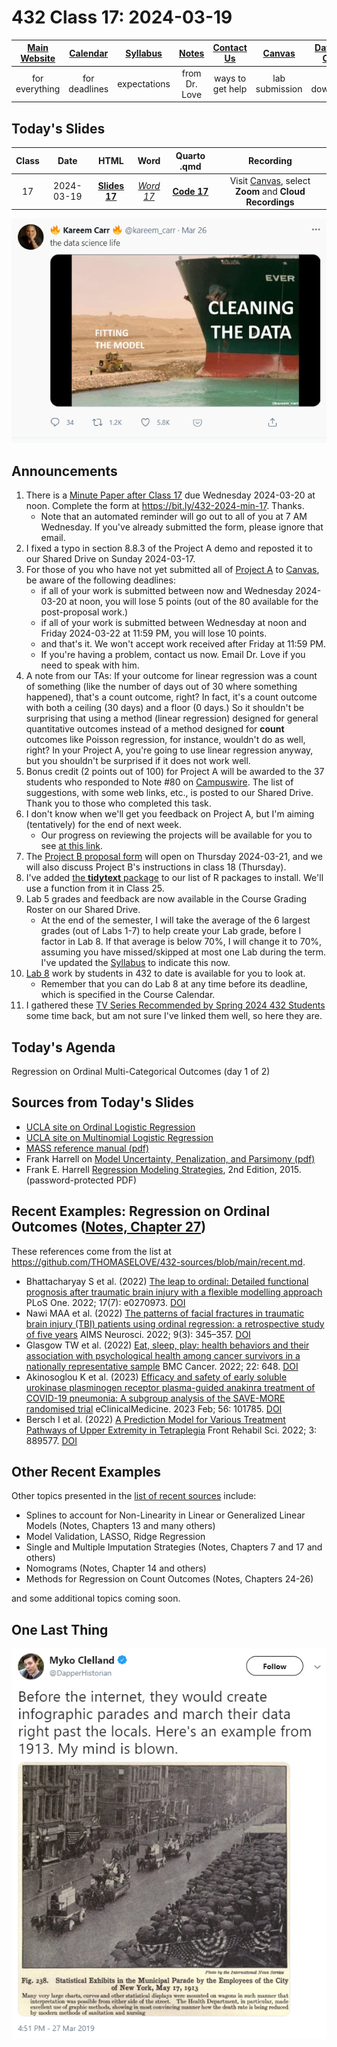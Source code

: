 # 432 Class 17: 2024-03-19

[Main Website](https://thomaselove.github.io/432-2024/) | [Calendar](https://thomaselove.github.io/432-2024/calendar.html) | [Syllabus](https://thomaselove.github.io/432-syllabus-2024/) | [Notes](https://thomaselove.github.io/432-notes/) | [Contact Us](https://thomaselove.github.io/432-2024/contact.html) | [Canvas](https://canvas.case.edu) | [Data and Code](https://github.com/THOMASELOVE/432-data) | [Sources](https://github.com/THOMASELOVE/432-classes-2024/tree/main/sources)
:-----------: | :--------------: | :----------: | :---------: | :-------------: | :-----------: | :------------: |:------:
for everything | for deadlines | expectations | from Dr. Love | ways to get help | lab submission | for downloads | to read

## Today's Slides

Class | Date | HTML | Word | Quarto .qmd | Recording
:---: | :--------: | :------: | :------: | :------: | :-------------:
17 | 2024-03-19 | **[Slides 17](https://thomaselove.github.io/432-slides-2024/slides17.html)** | *[Word 17](https://thomaselove.github.io/432-slides-2024/slides17w.docx)* | **[Code 17](https://github.com/THOMASELOVE/432-slides-2024/blob/main/slides17.qmd)** | Visit [Canvas](https://canvas.case.edu/), select **Zoom** and **Cloud Recordings**

![](figures/carr_2021.png)

## Announcements

1. There is a [Minute Paper after Class 17](https://bit.ly/432-2024-min-17) due Wednesday 2024-03-20 at noon. Complete the form at <https://bit.ly/432-2024-min-17>. Thanks.
    - Note that an automated reminder will go out to all of you at 7 AM Wednesday. If you've already submitted the form, please ignore that email.
2. I fixed a typo in section 8.8.3 of the Project A demo and reposted it to our Shared Drive on Sunday 2024-03-17.
3. For those of you who have not yet submitted all of [Project A](https://thomaselove.github.io/432-2024/projA.html) to [Canvas](https://canvas.case.edu), be aware of the following deadlines:
    - if all of your work is submitted between now and Wednesday 2024-03-20 at noon, you will lose 5 points (out of the 80 available for the post-proposal work.)
    - if all of your work is submitted between Wednesday at noon and Friday 2024-03-22 at 11:59 PM, you will lose 10 points.
    - and that's it. We won't accept work received after Friday at 11:59 PM.
    - If you're having a problem, contact us now. Email Dr. Love if you need to speak with him.
4. A note from our TAs: If your outcome for linear regression was a count of something (like the number of days out of 30 where something happened), that's a count outcome, right? In fact, it's a count outcome with both a ceiling (30 days) and a floor (0 days.) So it shouldn't be surprising that using a method (linear regression) designed for general quantitative outcomes instead of a method designed for **count** outcomes like Poisson regression, for instance, wouldn't do as well, right? In your Project A, you're going to use linear regression anyway, but you shouldn't be surprised if it does not work well.
5. Bonus credit (2 points out of 100) for Project A will be awarded to the 37 students who responded to Note #80 on [Campuswire](https://campuswire.com/). The list of suggestions, with some web links, etc., is posted to our Shared Drive. Thank you to those who completed this task.
6. I don't know when we'll get you feedback on Project A, but I'm aiming (tentatively) for the end of next week.
    - Our progress on reviewing the projects will be available for you to see [at this link](https://github.com/THOMASELOVE/432-classes-2024/blob/main/projectA/portfolio_review.md).
7. The [Project B proposal form](https://bit.ly/432-2024-projectB-proposal-form) will open on Thursday 2024-03-21, and we will also discuss Project B's instructions in class 18 (Thursday).
8. I've added [the **tidytext** package](https://github.com/juliasilge/tidytext) to our list of R packages to install. We'll use a function from it in Class 25.
9. Lab 5 grades and feedback are now available in the Course Grading Roster on our Shared Drive.
    - At the end of the semester, I will take the average of the 6 largest grades (out of Labs 1-7) to help create your Lab grade, before I factor in Lab 8. If that average is below 70%, I will change it to 70%, assuming you have missed/skipped at most one Lab during the term. I've updated the [Syllabus](https://thomaselove.github.io/432-syllabus-2024/) to indicate this now.
10. [Lab 8](https://github.com/THOMASELOVE/432-classes-2024/tree/main/lab8) work by students in 432 to date is available for you to look at.
    - Remember that you can do Lab 8 at any time before its deadline, which is specified in the Course Calendar.
11. I gathered these [TV Series Recommended by Spring 2024 432 Students](https://github.com/THOMASELOVE/432-classes-2024/blob/main/tv.md) some time back, but am not sure I've linked them well, so here they are.

## Today's Agenda

Regression on Ordinal Multi-Categorical Outcomes (day 1 of 2)

## Sources from Today's Slides

- [UCLA site on Ordinal Logistic Regression](http://stats.idre.ucla.edu/r/dae/ordinal-logistic-regression/)
- [UCLA site on Multinomial Logistic Regression](https://stats.oarc.ucla.edu/r/dae/multinomial-logistic-regression/)
- [MASS reference manual (pdf)](https://cran.r-project.org/web/packages/MASS/MASS.pdf)
- Frank Harrell on [Model Uncertainty, Penalization, and Parsimony (pdf)](http://hbiostat.org/talks/iscb98.pdf)
- Frank E. Harrell [Regression Modeling Strategies](https://github.com/THOMASELOVE/432-sources/blob/main/pdf/Harrell_Regression_Modeling_Strategies_2015_2e_protected.pdf), 2nd Edition, 2015. (password-protected PDF)

## Recent Examples: Regression on Ordinal Outcomes ([Notes, Chapter 27](https://thomaselove.github.io/432-notes/ordinaloutcome.html))

These references come from the list at <https://github.com/THOMASELOVE/432-sources/blob/main/recent.md>.

- Bhattacharyay S et al. (2022) [The leap to ordinal: Detailed functional prognosis after traumatic brain injury with a flexible modelling approach](https://www.ncbi.nlm.nih.gov/pmc/articles/PMC9255749/) PLoS One. 2022; 17(7): e0270973. [DOI](https://doi.org/10.1371%2Fjournal.pone.0270973)
- Nawi MAA et al. (2022) [The patterns of facial fractures in traumatic brain injury (TBI) patients using ordinal regression: a retrospective study of five years](https://www.ncbi.nlm.nih.gov/pmc/articles/PMC9581734/) AIMS Neurosci. 2022; 9(3): 345–357. [DOI](https://doi.org/10.3934%2FNeuroscience.2022019)
- Glasgow TW et al. (2022) [Eat, sleep, play: health behaviors and their association with psychological health among cancer survivors in a nationally representative sample](https://www.ncbi.nlm.nih.gov/pmc/articles/PMC9190125/) BMC Cancer. 2022; 22: 648. [DOI](https://doi.org/10.1186%2Fs12885-022-09718-7)
- Akinosoglou K et al. (2023) [Efficacy and safety of early soluble urokinase plasminogen receptor plasma-guided anakinra treatment of COVID-19 pneumonia: A subgroup analysis of the SAVE-MORE randomised trial](https://www.ncbi.nlm.nih.gov/pmc/articles/PMC9791950/) eClinicalMedicine. 2023 Feb; 56: 101785. [DOI](https://doi.org/10.1016%2Fj.eclinm.2022.101785)
- Bersch I et al. (2022) [A Prediction Model for Various Treatment Pathways of Upper Extremity in Tetraplegia](https://www.ncbi.nlm.nih.gov/pmc/articles/PMC9397669/) Front Rehabil Sci. 2022; 3: 889577. [DOI](https://doi.org/10.3389%2Ffresc.2022.889577)

## Other Recent Examples

Other topics presented in the [list of recent sources](https://github.com/THOMASELOVE/432-sources/blob/main/recent.md) include:

- Splines to account for Non-Linearity in Linear or Generalized Linear Models (Notes, Chapters 13 and many others)
- Model Validation, LASSO, Ridge Regression
- Single and Multiple Imputation Strategies (Notes, Chapters 7 and 17 and others)
- Nomograms (Notes, Chapter 14 and others)
- Methods for Regression on Count Outcomes (Notes, Chapters 24-26)

and some additional topics coming soon.

## One Last Thing

![](figures/parade.png)
